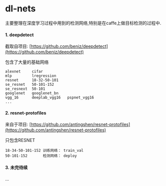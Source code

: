 # dl-nets
主要整理在深度学习过程中用到的检测网络,特别是在caffe上做目标检测的过程中.

#### 1. deepdetect

截取自项目: [https://github.com/beniz/deepdetect](https://github.com/beniz/deepdetect)

包含了大量的基础网络

    alexnet     cifar               
    mlp         lregression
    resnet      18-32-50-101
    se_resnet   50-101-152
    se_resnext  50-101
    googlenet   googlenet_bn
    vgg_16      deeplab_vgg16   pspnet_vgg16
    ...  

#### 2. resnet-protofiles

来自于项目: [https://github.com/antingshen/resnet-protofiles](https://github.com/antingshen/resnet-protofiles)

只包含RESNET 

    18-34-50-101-152 训练网络： train_val
    50-101-152       检测网络： deploy
    
    
#### 3. 未完待续

...